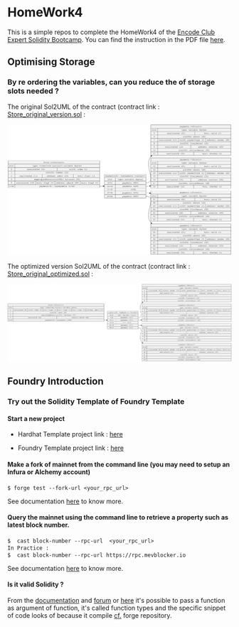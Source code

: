 # HomeWork4

This is a simple repos to complete the HomeWork4 of the [Encode Club Expert Solidity Bootcamp](https://www.encode.club/expert-solidity-bootcamp).
You can find the instruction in the PDF file [here](../Homework4.pdf).



## Optimising Storage
 
### By re ordering the variables, can you reduce the of storage slots needed ?

The original Sol2UML of the contract (contract link : [Store_original_version.sol](./Store_original_version.sol) : 

![Orignal Image Contract](./Store_original_version.png)

The optimized version Sol2UML of the contract (contract link : [Store_original_optimized.sol](./Store_original_optimized.sol) : 

![Optimized Image Contract](./Store_optimized.png)


## Foundry Introduction

### Try out the Solidity Template of Foundry Template

#### Start a new project

- Hardhat Template project link : [here](https://github.com/NelsonRodMar/hardhat-template-for-encodeclub) 

- Foundry Template project link : [here](https://github.com/NelsonRodMar/foundry-template-for-encodeclub-) 



#### Make a fork of mainnet from the command line (you may need to setup an Infura or Alchemy account)

```shell
$ forge test --fork-url <your_rpc_url>
```

See documentation [here](https://book.getfoundry.sh/forge/fork-testing) to know more.



#### Query the mainnet using the command line to retrieve a property such as latest block number.

```shell
$  cast block-number --rpc-url  <your_rpc_url>
In Practice : 
$  cast block-number --rpc-url https://rpc.mevblocker.io
```

See documentation [here](https://book.getfoundry.sh/reference/cast/cast-block-number#cast-block-number) to know more.



#### Is it valid Solidity ?

From the [documentation](https://docs.soliditylang.org/en/v0.8.11/types.html#function-types) and 
[forum](https://ethereum.stackexchange.com/questions/117725/passing-functions-as-parameters-how-to-invoke) or [here](https://ethereum.stackexchange.com/questions/3342/pass-a-function-as-a-parameter-in-solidity) it's possible to pass a function as argument of function, it's called function types and the specific snippet of code looks of because it compile [cf.](./valid-solidity) forge repository.

